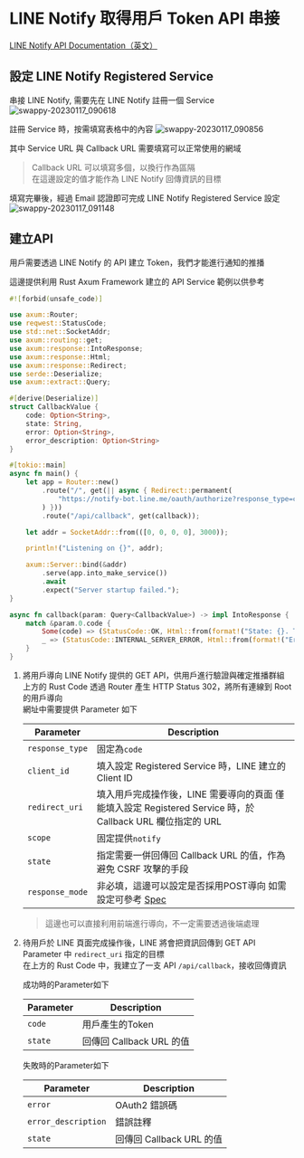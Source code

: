 # LINE Notify 取得用戶 Token API 串接

[LINE Notify API Documentation（英文）](https://notify-bot.line.me/doc/en/)

## 設定 LINE Notify Registered Service
串接 LINE Notify, 需要先在 LINE Notify 註冊一個 Service
![swappy-20230117_090618](https://user-images.githubusercontent.com/15919723/212791581-7d7622b8-e3e2-44d6-8325-f768d3bdd5e4.png)

註冊 Service 時，按需填寫表格中的內容
![swappy-20230117_090856](https://user-images.githubusercontent.com/15919723/212791616-afcbe7ef-1352-4eea-9112-4a995a509c59.png)

其中 Service URL 與 Callback URL 需要填寫可以正常使用的網域

> Callback URL 可以填寫多個，以換行作為區隔  
> 在這邊設定的值才能作為 LINE Notify 回傳資訊的目標

填寫完畢後，經過 Email 認證即可完成 LINE Notify Registered Service 設定
![swappy-20230117_091148](https://user-images.githubusercontent.com/15919723/212791662-17fa79ea-6eab-40fa-ac9a-6e91db570242.png)


## 建立API

用戶需要透過 LINE Notify 的 API 建立 Token，我們才能進行通知的推播

這邊提供利用 Rust Axum Framework 建立的 API Service 範例以供參考

```rust
#![forbid(unsafe_code)]

use axum::Router;
use reqwest::StatusCode;
use std::net::SocketAddr;
use axum::routing::get;
use axum::response::IntoResponse;
use axum::response::Html;
use axum::response::Redirect;
use serde::Deserialize;
use axum::extract::Query;

#[derive(Deserialize)]
struct CallbackValue {
    code: Option<String>,
    state: String,
    error: Option<String>,
    error_description: Option<String>
}

#[tokio::main]
async fn main() {
    let app = Router::new()
        .route("/", get(|| async { Redirect::permanent(
            "https://notify-bot.line.me/oauth/authorize?response_type=code&client_id=tQJrXoXNwVParKfUQ0LZzA&redirect_uri=https://api.url/api/callback&scope=notify&state=12345"
        ) }))
        .route("/api/callback", get(callback));

    let addr = SocketAddr::from(([0, 0, 0, 0], 3000));

    println!("Listening on {}", addr);

    axum::Server::bind(&addr)
        .serve(app.into_make_service())
        .await
        .expect("Server startup failed.");
}

async fn callback(param: Query<CallbackValue>) -> impl IntoResponse {
    match &param.0.code {
        Some(code) => (StatusCode::OK, Html::from(format!("State: {}. Token: {}",param.0.state, code))),
        _ => (StatusCode::INTERNAL_SERVER_ERROR, Html::from(format!("Error occured: {}, description from LINE: {}", param.0.error.unwrap_or("No error code".to_string()), param.0.error_description.unwrap_or("No error description.".to_string())))),
    }
}

```

1. 將用戶導向 LINE Notify 提供的 GET API，供用戶進行驗證與確定推播群組  
    上方的 Rust Code 透過 Router 產生 HTTP Status 302，將所有連線到 Root 的用戶導向  
    網址中需要提供 Parameter 如下
    

    | Parameter       | Description                                                                                                                    |
    |-----------------|--------------------------------------------------------------------------------------------------------------------------------|
    | `response_type` | 固定為`code`                                                                                                                   |
    | `client_id`     | 填入設定 Registered Service 時，LINE 建立的 Client ID                                                                          |
    | `redirect_uri`  | 填入用戶完成操作後，LINE 需要導向的頁面 僅能填入設定 Registered Service 時，於 Callback URL 欄位指定的 URL                     |
    | `scope`         | 固定提供`notify`                                                                                                               |
    | `state`         | 指定需要一併回傳回 Callback URL 的值，作為避免 CSRF 攻擊的手段                                                                 |
    | `response_mode` | 非必填，這邊可以設定是否採用POST導向 如需設定可參考 [Spec](https://openid.net/specs/oauth-v2-form-post-response-mode-1_0.html) |

    
    > 這邊也可以直接利用前端進行導向，不一定需要透過後端處理

2. 待用戶於 LINE 頁面完成操作後，LINE 將會把資訊回傳到 GET API Parameter 中 `redirect_uri` 指定的目標  
    在上方的 Rust Code 中，我建立了一支 API `/api/callback`，接收回傳資訊
    
    成功時的Parameter如下

    | Parameter | Description              |
    |-----------|--------------------------|
    | `code`    | 用戶產生的Token          |
    | `state`   | 回傳回 Callback URL 的值 |

    失敗時的Parameter如下
    
    | Parameter           | Description              |
    |---------------------|--------------------------|
    | `error`             | OAuth2 錯誤碼            |
    | `error_description` | 錯誤註釋                 |
    | `state`             | 回傳回 Callback URL 的值 |
